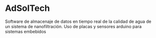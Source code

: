 # AdSolTech
Software de almacenaje de datos en tiempo real de la calidad de agua de un sistema de nanofiltración. Uso de placas y sensores arduino para sistemas embebidos
